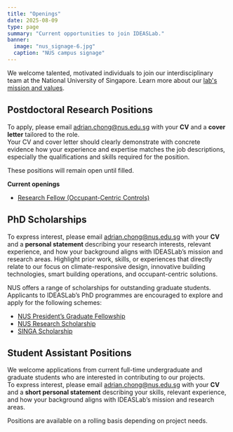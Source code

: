 ```yaml
---
title: "Openings"
date: 2025-08-09
type: page
summary: "Current opportunities to join IDEASLab."
banner:
  image: "nus_signage-6.jpg"
  caption: "NUS campus signage"
---
```


We welcome talented, motivated individuals to join our interdisciplinary team at the National University of Singapore. Learn more about our [lab's mission and values](/about/).

## Postdoctoral Research Positions
To apply, please email [adrian.chong@nus.edu.sg](mailto:adrian.chong@nus.edu.sg) with your **CV** and a **cover letter** tailored to the role.  
Your CV and cover letter should clearly demonstrate with concrete evidence how your experience and expertise matches the job descriptions, especially the qualifications and skills required for the position. 

These positions will remain open until filled.

**Current openings**
- [Research Fellow (Occupant-Centric Controls)](./2025_NUS_RF_Occupant_Centric_Controls.pdf)


## PhD Scholarships
To express interest, please email [adrian.chong@nus.edu.sg](mailto:adrian.chong@nus.edu.sg) with your **CV** and a **personal statement** describing your research interests, relevant experience, and how your background aligns with IDEASLab’s mission and research areas. Highlight prior work, skills, or experiences that directly relate to our focus on climate-responsive design, innovative building technologies, smart building operations, and occupant-centric solutions.

NUS offers a range of scholarships for outstanding graduate students. Applicants to IDEASLab’s PhD programmes are encouraged to explore and apply for the following schemes:

- [NUS President’s Graduate Fellowship](https://nusgs.nus.edu.sg/scholarships/presidents-graduate-fellowship/)  
- [NUS Research Scholarship](https://nusgs.nus.edu.sg/scholarships/nus-research-scholarship/)  
- [SINGA Scholarship](https://nusgs.nus.edu.sg/scholarships/nus-singa-scholarship/)  


## Student Assistant Positions
We welcome applications from current full-time undergraduate and graduate students who are interested in contributing to our projects.  
To express interest, please email [adrian.chong@nus.edu.sg](mailto:adrian.chong@nus.edu.sg) with your **CV** and a **short personal statement** describing your skills, relevant experience, and how your background aligns with IDEASLab’s mission and research areas.  

Positions are available on a rolling basis depending on project needs.



